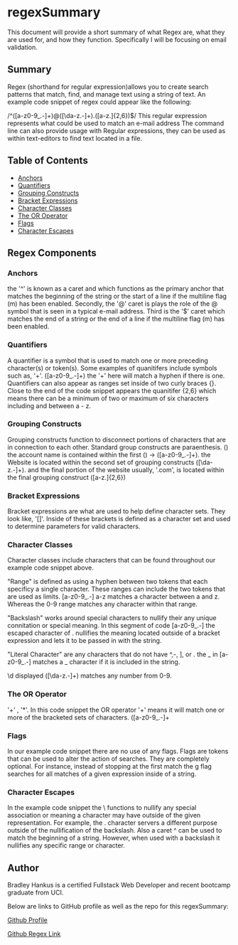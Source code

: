 # regexSummary

This document will provide a short summary of what Regex are, what they are used for, and how they function. Specifically I will be focusing on email validation.

## Summary
Regex (shorthand for regular expression)allows you to create search patterns that match, find, and manage text using a string of text. An example code snippet of regex could appear like the following:

/^([a-z0-9_\.-]+)@([\da-z\.-]+)\.([a-z\.]{2,6})$/
This regular expression represents what could be used to match an e-mail address
The command line can also provide usage with Regular expressions, they can be used as within text-editors to find text located in a file.
## Table of Contents

- [Anchors](#anchors)
- [Quantifiers](#quantifiers)
- [Grouping Constructs](#grouping-constructs)
- [Bracket Expressions](#bracket-expressions)
- [Character Classes](#character-classes)
- [The OR Operator](#the-or-operator)
- [Flags](#flags)
- [Character Escapes](#character-escapes)

## Regex Components

### Anchors

the '^' is known as a caret and which functions as the primary anchor that matches the beginning of the string or the start of a line if the multiline flag (m) has been enabled. Secondly, the '@' caret is plays the role of  the @ symbol that is seen in a typical e-mail address. Third is the '$' caret which matches the end of a string or the end of a line if the multiline flag (m) has been enabled.


### Quantifiers

A quantifier is a symbol that is used to match one or more preceding character(s) or token(s). Some examples of quanitifers include symbols such as, '+'. ([a-z0-9_\.-]+) the '+' here will match a hyphen if there is one. Quantifiers can also appear as ranges set inside of two curly braces {}. Close to the end of the code snippet appears the quanitifer {2,6} which means there can be a minimum of two or maximum of six characters including and between a - z.

### Grouping Constructs

Grouping constructs function to disconnect portions of characters that are in connection to each other. Standard group constructs are paraenthesis. () the account name is contained within the first () -> ([a-z0-9_\.-]+). the Website is located within the second set of grouping constructs ([\da-z\.-]+). and the final portion of the website usually, '.com', is located within the final grouping construct ([a-z\.]{2,6})

### Bracket Expressions

Bracket expressions are what are used to help define character sets. They look like, '[]'. Inside of these brackets is defined as a character set and used to determine parameters for valid characters.

### Character Classes

Character classes include characters that can be found throughout our example code snippet above.

"Range" is defined as using a hyphen between two tokens that each specificy a single character. These ranges can include the two tokens that are used as limits. [a-z0-9_\.-] a-z matches a character between a and z. Whereas the 0-9 range matches any character within that range.

"Backslash" works around special characters to nullify their any unique connitation or special meaning. In this segment of code [a-z0-9_\.-] the escaped character of . nullifies the meaning located outside of a bracket expression and lets it to be passed in with the string.

"Literal Character" are any characters that do not have ^,-, ], or \. the _ in [a-z0-9_\.-] matches a _ character if it is included in the string.

\d displayed ([\da-z\.-]+) matches any number from 0-9.

### The OR Operator

'+' , '*'. In this code snippet the OR operator '+' means it will match one or more of the bracketed sets of characters. ([a-z0-9_\.-]+

### Flags

In our example code snippet there are no use of any flags. Flags are tokens that can be used to alter the action of searches. They are completely optional. For instance, instead of stopping at the first match the g flag searches for all matches of a given expression inside of a string.

### Character Escapes

In the example code snippet the \ functions to nullify any special association or meaning a character may have outside of the given representation. For example, the . character servers a different purpose outside of the nullification of the backslash. Also a caret ^ can be used to match the beginning of a string. However, when used with a backslash it nullifies any specific range or character.

## Author

Bradley Hankus is a certified Fullstack Web Developer and recent bootcamp graduate from UCI.

Below are links to GitHub profile as well as the repo for this regexSummary:

[Github Profile](https://github.com/bradleyjosephh)

[Github Regex Link](https://github.com/bradleyjosephh/regexSummary)